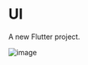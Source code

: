 # UI

A new Flutter project.

![image](https://user-images.githubusercontent.com/93089580/207981541-99240646-6f38-4830-8489-c929bd0086f8.png)
